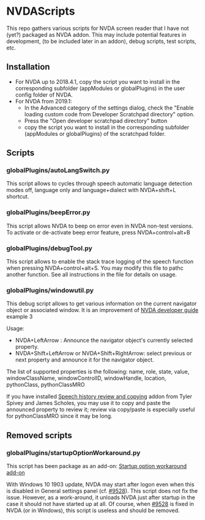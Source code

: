 # NVDAScripts

This repo gathers various scripts for NVDA screen reader that I have not (yet?) packaged as NVDA addon.
This may include potential features in development, (to be included later in an addon), debug scripts, test scripts, etc.

## Installation

* For NVDA up to 2018.4.1, copy the script you want to install in the corresponding subfolder (appModules or globalPlugins) in the user config folder of NVDA.
* For NVDA from 2019.1:
    * In the Advanced category of the settings dialog, check the "Enable loading custom code from Developer Scratchpad directory" option.
    * Press the "Open developer scratchpad directory" button
    * copy the script you want to install in the corresponding subfolder (appModules or globalPlugins) of the scratchpad folder.


## Scripts

### globalPlugins/autoLangSwitch.py

This script allows to cycles through speech automatic language detection modes off, language only and language+dialect with NVDA+shift+L shortcut.

### globalPlugins/beepError.py

This script allows NVDA to beep on error even in NVDA non-test versions.
To activate or de-activate beep error feature, press NVDA+control+alt+B

### globalPlugins/debugTool.py

This script allows to enable the stack trace logging of the speech function when pressing NVDA+control+alt+S. You may modify this file to pathc another function.
See all instructions in the file for details on usage.

### globalPlugins/windowutil.py

This debug script allows to get various information on the current navigator object or associated window. It is an improvement of [NVDA developer guide][2] example 3

Usage:

* NVDA+LeftArrow : Announce the navigator object's currently selected property.
* NVDA+Shift+LeftArrow or NVDA+Shift+RightArrow: select previous or next property and announce it for the navigator object.

The list of supported properties is the following:
name, role, state, value, windowClassName, windowControlID, windowHandle, location, pythonClass, pythonClassMRO

If you have installed [Speech history review and copying][3]  addon from Tyler Spivey and James Scholes, you may use it to copy and paste the announced property to review it;
review via copy/paste is especially useful for pythonClassMRO since it may be long.

## Removed scripts

### globalPlugins/startupOptionWorkaround.py

This script has been package as an add-on: [Startup option workaround add-on][4]

With Windows 10 1903 update, NVDA may start after logon even when this is disabled in General settings panel (cf. [#9528][1]).
This script does not fix the issue. However, as a work-around, it unloads NVDA just after startup in the case it should not have started up at all.
Of course, when [#9528][1] is fixed in NVDA (or in Windows), this script is useless and should be removed.

[1]: https://github.com/nvaccess/nvda/issues/9528

[2]: https://www.nvaccess.org/files/nvda/documentation/developerGuide.html

[3]: https://addons.nvda-project.org/addons/speech_history.en.html

[4]: https://github.com/CyrilleB79/startupOptionWorkaround

